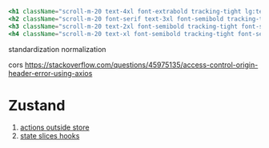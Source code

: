 ```jsx
<h1 className="scroll-m-20 text-4xl font-extrabold tracking-tight lg:text-5xl"></h1>
<h2 className="scroll-m-20 font-serif text-3xl font-semibold tracking-tight lg:text-4xl"></h2>
<h3 className="scroll-m-20 text-2xl font-semibold tracking-tight font-serif "></h3>
<h4 className="scroll-m-20 text-xl font-semibold tracking-tight font-serif"></h4>
```

standardization
normalization

cors
https://stackoverflow.com/questions/45975135/access-control-origin-header-error-using-axios

# Zustand

1. [actions outside store](https://zustand.docs.pmnd.rs/guides/practice-with-no-store-actions)
2. [state slices hooks](https://github.com/pmndrs/zustand/tree/2b29d736841dc7b3fd7dec8cbfea50fee7295974#selecting-multiple-state-slices)
